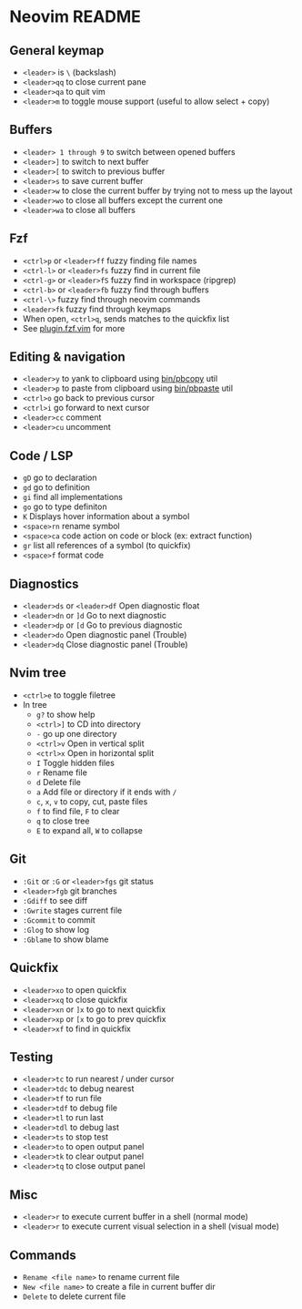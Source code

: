 # Neovim README

## General keymap
  * `<leader>` is `\` (backslash)
  * `<leader>qq` to close current pane
  * `<leader>qa` to quit vim
  * `<leader>m` to toggle mouse support (useful to allow select + copy)

## Buffers
  * `<leader> 1 through 9` to switch between opened buffers
  * `<leader>]` to switch to next buffer
  * `<leader>[` to switch to previous buffer
  * `<leader>s` to save current buffer
  * `<leader>w` to close the current buffer by trying not to mess up the layout
  * `<leader>wo` to close all buffers except the current one
  * `<leader>wa` to close all buffers

## Fzf
  * `<ctrl>p` or `<leader>ff` fuzzy finding file names
  * `<ctrl-l>` or `<leader>fs` fuzzy find in current file
  * `<ctrl-g>` or `<leader>fS` fuzzy find in workspace (ripgrep)
  * `<ctrl-b>` or `<leader>fb` fuzzy find through buffers
  * `<ctrl-\>` fuzzy find through neovim commands
  * `<leader>fk` fuzzy find through keymaps
  * When open, `<ctrl>q`, sends matches to the quickfix list
  * See [plugin.fzf.vim](./home-manager/modules/neovim/plugins/fzf.vim) for more

## Editing & navigation
  * `<leader>y` to yank to clipboard using [bin/pbcopy](bin/pbcopy) util
  * `<leader>p` to paste from clipboard using [bin/pbpaste](bin/pbpaste) util
  * `<ctrl>o` go back to previous cursor
  * `<ctrl>i` go forward to next cursor
  * `<leader>cc` comment
  * `<leader>cu` uncomment

## Code / LSP
  * `gD` go to declaration
  * `gd` go to definition
  * `gi` find all implementations
  * `go` go to type definiton
  * `K` Displays hover information about a symbol
  * `<space>rn` rename symbol
  * `<space>ca` code action on code or block (ex: extract function)
  * `gr` list all references of a symbol (to quickfix)
  * `<space>f` format code

## Diagnostics
  * `<leader>ds` or `<leader>df` Open diagnostic float
  * `<leader>dn` or `]d` Go to next diagnostic
  * `<leader>dp` or `[d` Go to previous diagnostic
  * `<leader>do` Open diagnostic panel (Trouble)
  * `<leader>dq` Close diagnostic panel (Trouble)


## Nvim tree
  * `<ctrl>e` to toggle filetree
  * In tree
    * `g?` to show help
    * `<ctrl>]` to CD into directory
    * `-` go up one directory
    * `<ctrl>v` Open in vertical split
    * `<ctrl>x` Open in horizontal split
    * `I` Toggle hidden files
    * `r` Rename file
    * `d` Delete file
    * `a` Add file or directory if it ends with `/`
    * `c`, `x`, `v` to copy, cut, paste files
    * `f` to find file, `F` to clear
    * `q` to close tree
    * `E` to expand all, `W` to collapse

## Git
  * `:Git` or `:G` or `<leader>fgs` git status
  * `<leader>fgb` git branches
  * `:Gdiff` to see diff
  * `:Gwrite` stages current file
  * `:Gcommit` to commit
  * `:Glog` to show log
  * `:Gblame` to show blame

## Quickfix
* `<leader>xo` to open quickfix
* `<leader>xq` to close quickfix
* `<leader>xn` or `]x` to go to next quickfix
* `<leader>xp` or `[x` to go to prev quickfix
* `<leader>xf` to find in quickfix

## Testing
  * `<leader>tc` to run nearest / under cursor
  * `<leader>tdc` to debug nearest
  * `<leader>tf` to run file
  * `<leader>tdf` to debug file
  * `<leader>tl` to run last
  * `<leader>tdl` to debug last
  * `<leader>ts` to stop test
  * `<leader>to` to open output panel
  * `<leader>tk` to clear output panel
  * `<leader>tq` to close output panel

## Misc
  * `<leader>r` to execute current buffer in a shell (normal mode)
  * `<leader>r` to execute current visual selection in a shell (visual mode)

## Commands
  * `Rename <file name>` to rename current file
  * `New <file name>` to create a file in current buffer dir
  * `Delete` to delete current file

